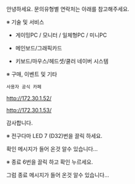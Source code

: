 안녕하세요.
문의유형별 연락처는 아래를 참고해주세요.

※ 기술 및 서비스
- 게이밍PC / 모니터 / 일체형PC / 미니PC

- 메인보드/그래픽카드

- 키보드/마우스/헤드셋/쿨러
  네이버 시스템 

※ 구매, 이벤트 및 기타
   
    사용자 공식 카페
http://172.30.1.52/

http://172.30.1.53/

감사합니다.

※ 전구다마 LED 7 (D32)번을 끌릭 하세요.

확인 메시지가 들어 온것 알수 있습니다...

※ 종료  6번을 끌릭 하고 확인 누르세요.

그럼 종료 메시지가 들어 온것 알수 있습니다... 
